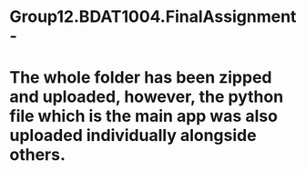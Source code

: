 # Group12.BDAT1004.FinalAssignment-
# The whole folder has been zipped and uploaded, however, the python file which is the main app was also uploaded individually alongside others.
